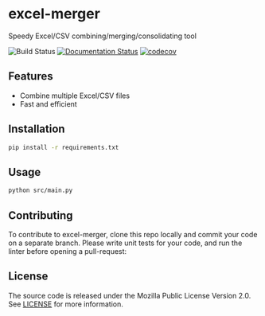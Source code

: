 # excel-merger
Speedy Excel/CSV combining/merging/consolidating tool

![Build Status](https://github.com/arif-basri/excel-merger/actions/workflows/ci.yml/badge.svg)
[![Documentation Status](https://readthedocs.org/projects/excel-merger/badge/?version=latest)](https://excel-merger.readthedocs.io/en/latest/?badge=latest)
[![codecov](https://codecov.io/github/arif-basri/excel-merger/branch/testing/graph/badge.svg?token=DSXB8A7OFO)](https://codecov.io/github/arif-basri/excel-merger)

## Features
- Combine multiple Excel/CSV files
- Fast and efficient

## Installation
```bash
pip install -r requirements.txt
```

## Usage
```bash
python src/main.py
```

## Contributing
To contribute to excel-merger, clone this repo locally and commit your code on a separate branch. Please write unit tests for your code, and run the linter before opening a pull-request:



## License
The source code is released under the Mozilla Public License Version 2.0. See [LICENSE](LICENSE) for more information.

